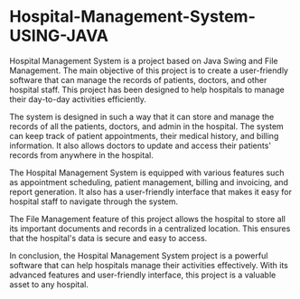 # Hospital-Management-System-USING-JAVA
Hospital Management System is a project based on Java Swing and File Management. The main objective of this project is to create a user-friendly software that can manage the records of patients, doctors, and other hospital staff. This project has been designed to help hospitals to manage their day-to-day activities efficiently.

The system is designed in such a way that it can store and manage the records of all the patients, doctors, and admin in the hospital. The system can keep track of patient appointments, their medical history, and billing information. It also allows doctors to update and access their patients' records from anywhere in the hospital.

The Hospital Management System is equipped with various features such as appointment scheduling, patient management, billing and invoicing, and report generation. It also has a user-friendly interface that makes it easy for hospital staff to navigate through the system.

The File Management feature of this project allows the hospital to store all its important documents and records in a centralized location. This ensures that the hospital's data is secure and easy to access.

In conclusion, the Hospital Management System project is a powerful software that can help hospitals manage their activities effectively. With its advanced features and user-friendly interface, this project is a valuable asset to any hospital.

